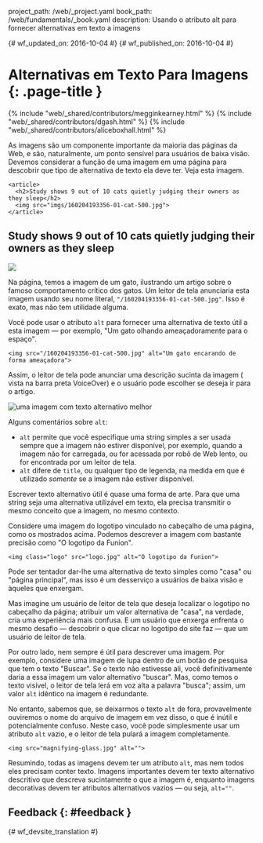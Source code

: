 project_path: /web/_project.yaml book_path: /web/fundamentals/_book.yaml description: Usando o atributo alt para fornecer alternativas em texto a imagens

{# wf_updated_on: 2016-10-04 #} {# wf_published_on: 2016-10-04 #}

# Alternativas em Texto Para Imagens {: .page-title }

{% include "web/_shared/contributors/megginkearney.html" %} {% include "web/_shared/contributors/dgash.html" %} {% include "web/_shared/contributors/aliceboxhall.html" %}

As imagens são um componente importante da maioria das páginas da Web, e são, naturalmente, um ponto sensível para usuários de baixa visão. Devemos considerar a função de uma imagem em uma página para descobrir que tipo de alternativa de texto ela deve ter. Veja esta imagem.

    <article>
      <h2>Study shows 9 out of 10 cats quietly judging their owners as they sleep</h2>
      <img src="imgs/160204193356-01-cat-500.jpg">
    </article>
    

<article>
  <h2>Study shows 9 out of 10 cats quietly judging their owners as they sleep</h2>
  <img src="imgs/160204193356-01-cat-500.jpg">
</article>

Na página, temos a imagem de um gato, ilustrando um artigo sobre o famoso comportamento crítico dos gatos. Um leitor de tela anunciaria esta imagem usando seu nome literal, `"/160204193356-01-cat-500.jpg"`. Isso é exato, mas não tem utilidade alguma.

Você pode usar o atributo `alt` para fornecer uma alternativa de texto útil a esta imagem &mdash; por exemplo, "Um gato olhando ameaçadoramente para o espaço".

    <img src="/160204193356-01-cat-500.jpg" alt="Um gato encarando de forma ameaçadora">
    

Assim, o leitor de tela pode anunciar uma descrição sucinta da imagem ( vista na barra preta VoiceOver) e o usuário pode escolher se deseja ir para o artigo.

![uma imagem com texto alternativo melhor](imgs/funioncat2.png)

Alguns comentários sobre `alt`:

- `alt` permite que você especifique uma string simples a ser usada sempre que a imagem não estiver disponível, por exemplo, quando a imagem não for carregada, ou for acessada por robô de Web lento, ou for encontrada por um leitor de tela.
- `alt` difere de `title`, ou qualquer tipo de legenda, na medida em que é utilizado *somente* se a imagem não estiver disponível.

Escrever texto alternativo útil é quase uma forma de arte. Para que uma string seja uma alternativa utilizável em texto, ela precisa transmitir o mesmo conceito que a imagem, no mesmo contexto.

Considere uma imagem do logotipo vinculado no cabeçalho de uma página, como os mostrados acima. Podemos descrever a imagem com bastante precisão como "O logotipo da Funion".

    <img class="logo" src="logo.jpg" alt="O logotipo da Funion">
    

Pode ser tentador dar-lhe uma alternativa de texto simples como "casa" ou "página principal", mas isso é um desserviço a usuários de baixa visão e àqueles que enxergam.

Mas imagine um usuário de leitor de tela que deseja localizar o logotipo no cabeçalho da página; atribuir um valor alternativa de "casa", na verdade, cria uma experiência mais confusa. E um usuário que enxerga enfrenta o mesmo desafio &mdash; descobrir o que clicar no logotipo do site faz &mdash; que um usuário de leitor de tela.

Por outro lado, nem sempre é útil para descrever uma imagem. Por exemplo, considere uma imagem de lupa dentro de um botão de pesquisa que tem o texto "Buscar". Se o texto não estivesse ali, você definitivamente daria a essa imagem um valor alternativo "buscar". Mas, como temos o texto visível, o leitor de tela lerá em voz alta a palavra "busca"; assim, um valor `alt` idêntico na imagem é redundante.

No entanto, sabemos que, se deixarmos o texto `alt` de fora, provavelmente ouviremos o nome do arquivo de imagem em vez disso, o que é inútil e potencialmente confuso. Neste caso, você pode simplesmente usar um atributo `alt` vazio, e o leitor de tela pulará a imagem completamente.

    <img src="magnifying-glass.jpg" alt="">
    

Resumindo, todas as imagens devem ter um atributo `alt`, mas nem todos eles precisam conter texto. Imagens importantes devem ter texto alternativo descritivo que descreva sucintamente o que a imagem é, enquanto imagens decorativas devem ter atributos alternativos vazios &mdash; ou seja, `alt=""`.

## Feedback {: #feedback }

{# wf_devsite_translation #}